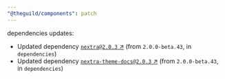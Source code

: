 ```yaml
---
"@theguild/components": patch
---
```

dependencies updates:
  - Updated dependency [`nextra@2.0.3` ↗︎](https://www.npmjs.com/package/nextra/v/2.0.3) (from `2.0.0-beta.43`, in `dependencies`)
  - Updated dependency [`nextra-theme-docs@2.0.3` ↗︎](https://www.npmjs.com/package/nextra-theme-docs/v/2.0.3) (from `2.0.0-beta.43`, in `dependencies`)
